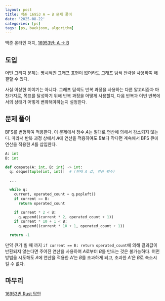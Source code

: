 ```yaml
---
layout: post
title: 백준 16953 A → B 문제 풀이
date: '2025-08-22'
categories: [ps]
tags: [ps, baekjoon, algorithm]
---
```


백준 온라인 저지, [16953번: A → B](https://www.acmicpc.net/problem/16953)

## 도입

어떤 그리디 문제는 명시적인 그래프 표현이 없더라도 그래프 탐색 전략을 사용하여 해결할 수 있다.  

사실 이상한 이야기는 아니다. 그래프 탐색도 반복 과정을 사용하는 다른 알고리즘과 마찬가지로, 목표를 달성하기 위해 반복 과정을 어떻게 사용할지, 다음 반복과 이번 반복에서의 상태가 어떻게 변화해야하는지 설정한다.  

## 문제 풀이

BFS를 변형하여 적용한다. 이 문제에서 정수 $A$는 절대로 연산에 의해서 감소되지 않는다. 따라서 반복 과정 상에서 $A$에 연산을 적용하여도 $B$보다 작다면 계속해서 BFS 큐에 연산을 적용한 $A$를 삽입한다.  

```python
A: int
B: int

def compute(A: int, B: int) -> int:
  q: deque[tuple[int, int]]  # (현재 A 값, 연산 횟수)

  ...

  while q:
    current, operated_count = q.popleft()
    if current == B:
      return operated_count

    if current * 2 < B:
      q.append((current * 2, operated_count + 1))
    if current * 10 + 1 < B:
      q.append((current * 10 + 1, operated_count + 1))

  return -1
```

만약 큐가 빌 때 까지 `if current == B: return operated_count`에 의해 결과값이 반환되지 않는다면 주어진 연산을 사용하여 $A$로부터 $B$를 만드는 것은 불가능하다. 어떤 방법을 시도해도 $A$에 연산을 적용한 $A'$는 $B$를 초과하게 되고, 초과한 $A'$은 $B$로 축소시킬 수 없다.  

## 마무리

[16953번 Rust 답안](https://github.com/ShapeLayer/training/blob/main/tasks/online_judge/baekjoon/rust/16953.rs)
